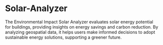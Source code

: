# Solar-Analyzer
The Environmental Impact Solar Analyzer evaluates solar energy potential for buildings, providing insights on energy savings and carbon reduction. By analyzing geospatial data, it helps users make informed decisions to adopt sustainable energy solutions, supporting a greener future.
